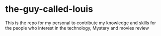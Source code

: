 # the-guy-called-louis
This is the repo for my personal to contribute my knowledge and skills for the people who interest in the technology, Mystery and movies review
